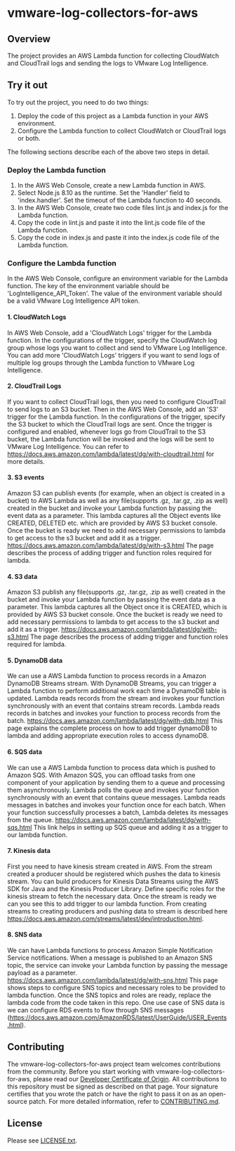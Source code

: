 # vmware-log-collectors-for-aws

## Overview
The project provides an AWS Lambda function for collecting CloudWatch and CloudTrail logs
and sending the logs to VMware Log Intelligence.

## Try it out
To try out the project, you need to do two things:
1. Deploy the code of this project as a Lambda function in your AWS environment.
2. Configure the Lambda function to collect CloudWatch or CloudTrail logs or both.

The following sections describe each of the above two steps in detail.

### Deploy the Lambda function
1. In the AWS Web Console, create a new Lambda function in AWS.
2. Select Node.js 8.10 as the runtime. Set the 'Handler' field to 'index.handler'. Set the timeout of the Lambda function to 40 seconds.
3. In the AWS Web Console, create two code files lint.js and index.js for the Lambda function.
4. Copy the code in lint.js and paste it into the lint.js code file of the Lambda function.
5. Copy the code in index.js and paste it into the index.js code file of the Lambda function.

### Configure the Lambda function
In the AWS Web Console, configure an environment variable for the Lambda function. The key of the environment variable should be 'LogIntelligence_API_Token'. The value of the environment variable should be a valid VMware Log Intelligence API token.

#### 1. CloudWatch Logs
In AWS Web Console, add a 'CloudWatch Logs' trigger for the Lambda function. In the configurations of the trigger, specify the CloudWatch log group whose logs you want to collect and send to VMware Log Intelligence. You can add more 'CloudWatch Logs' triggers if you want to send logs of multiple log groups through the Lambda function to VMware Log Intelligence.

#### 2. CloudTrail Logs
If you want to collect CloudTrail logs, then you need to configure CloudTrail to send logs to an S3 bucket. Then in the AWS Web Console, add an 'S3' trigger for the Lambda function. In the configurations of the trigger, specify the S3 bucket to which the CloudTrail logs are sent. Once the trigger is configured and enabled, whenever logs go from CloudTrail to the S3 bucket, the Lambda function will be invoked and the logs will be sent to VMware Log Intelligence. You can refer to https://docs.aws.amazon.com/lambda/latest/dg/with-cloudtrail.html for more details.

#### 3. S3 events
Amazon S3 can publish events (for example, when an object is created in a bucket) to AWS Lambda as well as any file(supports .gz, .tar.gz, .zip as well) created in the bucket and invoke your Lambda function by passing the event data as a parameter.
This lambda captures all the Object events like CREATED, DELETED etc. which are provided by AWS 
S3 bucket console. Once the bucket is ready we need to add necessary permissions to lambda to
get access to the s3 bucket and add it as a trigger. https://docs.aws.amazon.com/lambda/latest/dg/with-s3.html
The page describes the process of adding trigger and function roles required for lambda.

#### 4. S3 data
Amazon S3 publish any file(supports .gz, .tar.gz, .zip as well) created in the bucket and invoke your Lambda function by passing the event data as a parameter.
This lambda captures all the Object once it is CREATED, which is provided by AWS 
S3 bucket console. Once the bucket is ready we need to add necessary permissions to lambda to
get access to the s3 bucket and add it as a trigger. https://docs.aws.amazon.com/lambda/latest/dg/with-s3.html
The page describes the process of adding trigger and function roles required for lambda.

#### 5. DynamoDB data
We can use a AWS Lambda function to process records in a Amazon DynamoDB Streams stream. With DynamoDB Streams, you can trigger a Lambda function to perform additional work each time a DynamoDB table is updated.
Lambda reads records from the stream and invokes your function synchronously with an event that contains stream records. Lambda reads records in batches and invokes your function to process records from the batch.
https://docs.aws.amazon.com/lambda/latest/dg/with-ddb.html This page explains the 
complete process on how to add trigger dynamoDB to lambda and adding appropriate 
execution roles to access dynamoDB.

#### 6. SQS data
We can use a AWS Lambda function to process data which is pushed to Amazon SQS. With Amazon SQS, you can offload tasks from one component of your application by sending them to a queue and processing them asynchronously.
Lambda polls the queue and invokes your function synchronously with an event that contains queue messages. Lambda reads messages in batches and invokes your function once for each batch. When your function successfully processes a batch, Lambda deletes its messages from the queue.
https://docs.aws.amazon.com/lambda/latest/dg/with-sqs.html This link helps in setting up SQS queue
and adding it as a trigger to our lambda function.

#### 7. Kinesis data
First you need to have kinesis stream created in AWS. From the stream created a producer should be registered which pushes the data to kinesis stream. You can build producers for Kinesis Data Streams using the AWS SDK for Java and the Kinesis Producer Library. 
Define specific roles for the kinesis stream to fetch the necessary data. Once the stream is ready we 
can you see this to add trigger to our lambda function. From creating streams to creating producers and pushing data to stream is described here https://docs.aws.amazon.com/streams/latest/dev/introduction.html.

#### 8. SNS data
We can have Lambda functions to process Amazon Simple Notification Service notifications. When a message is published to an Amazon SNS topic, the service can invoke your Lambda function by passing the message payload as a parameter.
https://docs.aws.amazon.com/lambda/latest/dg/with-sns.html This page shows steps to configure SNS topics
and necessary roles to be provided to lambda function. Once the SNS topics and roles are ready, replace the 
lambda code from the code taken in this repo. One use case of SNS data is we can configure RDS events to
flow through SNS messages (https://docs.aws.amazon.com/AmazonRDS/latest/UserGuide/USER_Events.html).
 
## Contributing

The vmware-log-collectors-for-aws project team welcomes contributions from the community. Before you start working with vmware-log-collectors-for-aws, please read our [Developer Certificate of Origin](https://cla.vmware.com/dco). All contributions to this repository must be signed as described on that page. Your signature certifies that you wrote the patch or have the right to pass it on as an open-source patch. For more detailed information, refer to [CONTRIBUTING.md](CONTRIBUTING.md).

## License
Please see [LICENSE.txt](LICENSE.txt).
